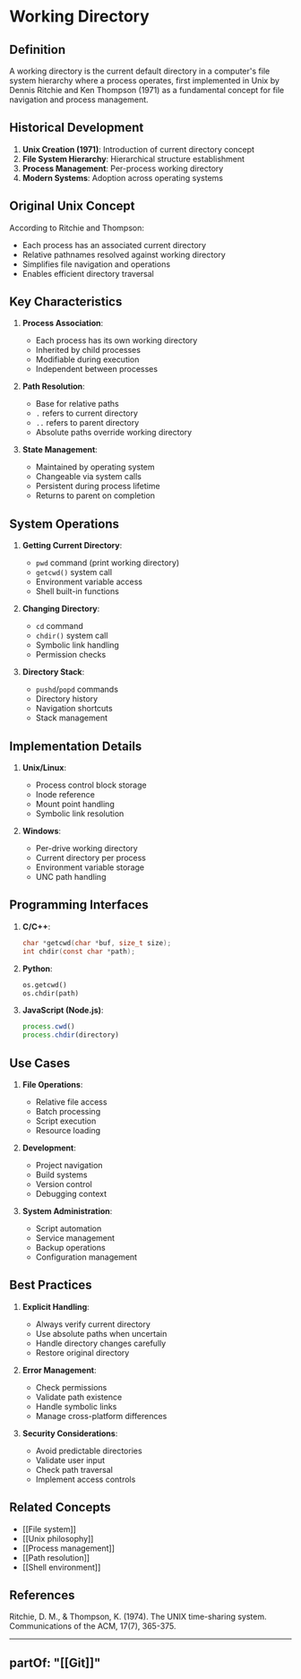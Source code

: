 # Working Directory

## Definition

A working directory is the current default directory in a computer's file system hierarchy where a process operates, first implemented in Unix by Dennis Ritchie and Ken Thompson (1971) as a fundamental concept for file navigation and process management.

## Historical Development

1. **Unix Creation (1971)**: Introduction of current directory concept
2. **File System Hierarchy**: Hierarchical structure establishment
3. **Process Management**: Per-process working directory
4. **Modern Systems**: Adoption across operating systems

## Original Unix Concept

According to Ritchie and Thompson:
- Each process has an associated current directory
- Relative pathnames resolved against working directory
- Simplifies file navigation and operations
- Enables efficient directory traversal

## Key Characteristics

1. **Process Association**:
   - Each process has its own working directory
   - Inherited by child processes
   - Modifiable during execution
   - Independent between processes

2. **Path Resolution**:
   - Base for relative paths
   - `.` refers to current directory
   - `..` refers to parent directory
   - Absolute paths override working directory

3. **State Management**:
   - Maintained by operating system
   - Changeable via system calls
   - Persistent during process lifetime
   - Returns to parent on completion

## System Operations

1. **Getting Current Directory**:
   - `pwd` command (print working directory)
   - `getcwd()` system call
   - Environment variable access
   - Shell built-in functions

2. **Changing Directory**:
   - `cd` command
   - `chdir()` system call
   - Symbolic link handling
   - Permission checks

3. **Directory Stack**:
   - `pushd`/`popd` commands
   - Directory history
   - Navigation shortcuts
   - Stack management

## Implementation Details

1. **Unix/Linux**:
   - Process control block storage
   - Inode reference
   - Mount point handling
   - Symbolic link resolution

2. **Windows**:
   - Per-drive working directory
   - Current directory per process
   - Environment variable storage
   - UNC path handling

## Programming Interfaces

1. **C/C++**:
   ```c
   char *getcwd(char *buf, size_t size);
   int chdir(const char *path);
   ```

2. **Python**:
   ```python
   os.getcwd()
   os.chdir(path)
   ```

3. **JavaScript (Node.js)**:
   ```javascript
   process.cwd()
   process.chdir(directory)
   ```

## Use Cases

1. **File Operations**:
   - Relative file access
   - Batch processing
   - Script execution
   - Resource loading

2. **Development**:
   - Project navigation
   - Build systems
   - Version control
   - Debugging context

3. **System Administration**:
   - Script automation
   - Service management
   - Backup operations
   - Configuration management

## Best Practices

1. **Explicit Handling**:
   - Always verify current directory
   - Use absolute paths when uncertain
   - Handle directory changes carefully
   - Restore original directory

2. **Error Management**:
   - Check permissions
   - Validate path existence
   - Handle symbolic links
   - Manage cross-platform differences

3. **Security Considerations**:
   - Avoid predictable directories
   - Validate user input
   - Check path traversal
   - Implement access controls

## Related Concepts
- [[File system]]
- [[Unix philosophy]]
- [[Process management]]
- [[Path resolution]]
- [[Shell environment]]

## References

Ritchie, D. M., & Thompson, K. (1974). The UNIX time-sharing system. Communications of the ACM, 17(7), 365-375.

---
partOf: "[[Git]]"
---